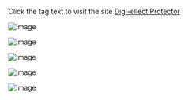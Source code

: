Click the tag text to visit the site
<A href="https://6563527225d30a73e92961fc--quiet-figolla-ed3e8d.netlify.app/">Digi-ellect Protector</a>


![image](https://github.com/Amanuttam1192/IP-management-Major-1-/assets/81846308/5a015448-cabe-4897-b28b-fa3fd0c279ca)

![image](https://github.com/Amanuttam1192/IP-management-Major-1-/assets/81846308/659fe0cf-36cc-4cfa-b76e-1f619f231b15)

![image](https://github.com/Amanuttam1192/IP-management-Major-1-/assets/81846308/877355a6-f041-44db-bbf3-340f5535aa06)

![image](https://github.com/Amanuttam1192/IP-management-Major-1-/assets/81846308/b567f4b6-59d5-4084-81ee-136027ad67d5)

![image](https://github.com/Amanuttam1192/IP-management-Major-1-/assets/81846308/7fc43d8a-9eae-4af4-9988-63de7c0eea29)
